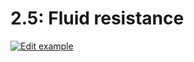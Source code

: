 # 2.5: Fluid resistance

[![Edit example](https://codesandbox.io/static/img/play-codesandbox.svg)](https://codesandbox.io/s/github/mhyfritz/the-nature-of-code-canvas-sketch/tree/master/02-forces/05-fluid-resistance/sandbox)
